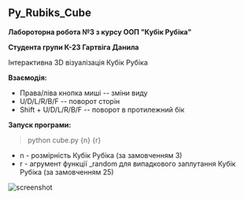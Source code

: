 ## Py_Rubiks_Cube
**Лабороторна робота №3 з курсу OOП "Кубік Рубіка"**

**Студента групи К-23 Гартвіга Данила**

Інтерактивна 3D візуалізація Кубік Рубіка

**Взаємодія:**
* Права/ліва кнопка миші -- зміни виду
* U/D/L/R/B/F  -- поворот сторін
* Shift + U/D/L/R/B/F -- поворот в протилежний бік

**Запуск програми:**
> python cube.py {n} {r}

* n - розмірність Кубік Рубіка (за замовченням 3)
* r - агрумент функції _random для випадкового заплутання Кубік Рубіка (за замовченням 25)

![screenshot](https://github.com/CyberGodSA/Py_Rubiks_Cube/blob/master/Rubiks_%D0%A1ube.png)
